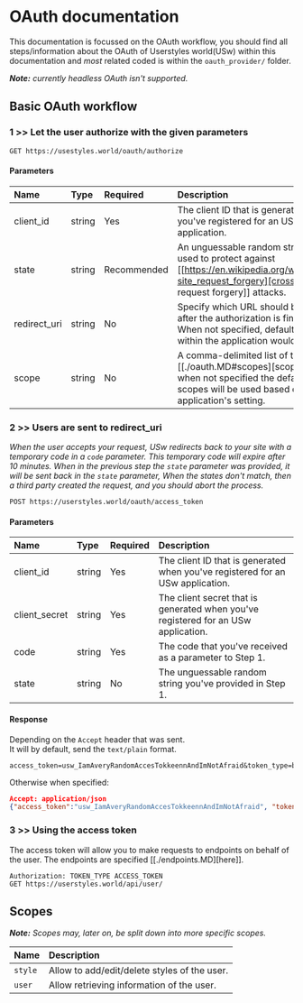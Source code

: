 # OAuth documentation

This documentation is focussed on the OAuth workflow, you should find all steps/information about the OAuth of Userstyles world(USw)
within this documentation and _most_ related coded is within the `oauth_provider/` folder.

_**Note:** currently headless OAuth isn't supported._

## Basic OAuth workflow

### 1 >> Let the user authorize with the given parameters  
```
GET https://usestyles.world/oauth/authorize
```

#### Parameters

| Name |  Type | Required | Description |
| :--- | :--- | :--- | :--- |
| client_id | string | Yes | The client ID that is generated when you've registered for an USw application. |
| state | string | Recommended | An unguessable random string. It is used to protect against [[https://en.wikipedia.org/wiki/Cross-site_request_forgery][cross-site request forgery]] attacks. |
| redirect_uri | string | No | Specify which URL should be used after the authorization is finished. When not specified, default value within the application would be used. |
| scope | string | No | A comma-delimited list of the [[./oauth.MD#scopes][scopes]], when not specified the default scopes will be used based on the application's setting. |


### 2 >> Users are sent to redirect_uri  

_When the user accepts your request, USw redirects back to your site with a temporary code in a `code` parameter. This temporary code will expire after 10 minutes. When in the previous step the `state` parameter was provided, it will be sent back in the `state` parameter, When the states don't match, then a third party created the request, and you should abort the process._

```
POST https://userstyles.world/oauth/access_token
```

#### Parameters

| Name |  Type | Required | Description |
| :--- | :--- | :--- | :--- |
| client_id | string | Yes | The client ID that is generated when you've registered for an USw application. |
| client_secret | string | Yes | The client secret that is generated when you've registered for an USw application. |
| code | string | Yes | The code that you've received as a parameter to Step 1.
| state | string | No | The unguessable random string you've provided in Step 1. |


#### Response

Depending on the `Accept` header that was sent.  
It will by default, send the `text/plain` format.

```
access_token=usw_IamAveryRandomAccesTokkeennAndImNotAfraid&token_type=bearer
```

Otherwise when specified:
```json
Accept: application/json
{"access_token":"usw_IamAveryRandomAccesTokkeennAndImNotAfraid", "token_type":"bearer"}
```

### 3 >> Using the access token

The access token will allow you to make requests to endpoints on behalf of the user.
The endpoints are specified [[./endpoints.MD][here]].

```
Authorization: TOKEN_TYPE ACCESS_TOKEN
GET https://userstyles.world/api/user/
```

## Scopes

_**Note:** Scopes may, later on, be split down into more specific scopes._

| Name | Description |
| :--- | :--- |
| `style` | Allow to add/edit/delete styles of the user. |
| `user` | Allow retrieving information of the user. |
